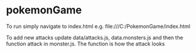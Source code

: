 # pokemonGame

To run simply navigate to index.html e.g. file:///C:/PokemonGame/index.html

To add new attacks update data/attacks.js, data.monsters.js and then the function attack in monster.js. The function is how the attack looks

